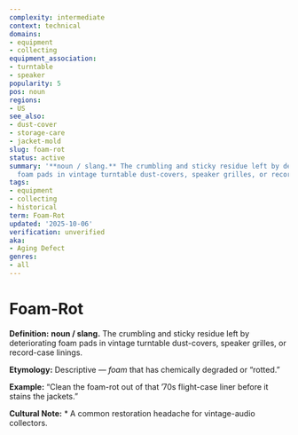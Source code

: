 ```yaml
---
complexity: intermediate
context: technical
domains:
- equipment
- collecting
equipment_association:
- turntable
- speaker
popularity: 5
pos: noun
regions:
- US
see_also:
- dust-cover
- storage-care
- jacket-mold
slug: foam-rot
status: active
summary: '**noun / slang.** The crumbling and sticky residue left by deteriorating
  foam pads in vintage turntable dust-covers, speaker grilles, or record-case linings.'
tags:
- equipment
- collecting
- historical
term: Foam-Rot
updated: '2025-10-06'
verification: unverified
aka:
- Aging Defect
genres:
- all
---
```


# Foam-Rot

**Definition:** **noun / slang.** The crumbling and sticky residue left by deteriorating foam pads in vintage turntable dust-covers, speaker grilles, or record-case linings.

**Etymology:** Descriptive — *foam* that has chemically degraded or “rotted.”

**Example:** “Clean the foam-rot out of that ’70s flight-case liner before it stains the jackets.”

**Cultural Note:** * A common restoration headache for vintage-audio collectors.

